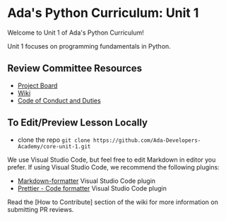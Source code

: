 
# Ada's Python Curriculum: Unit 1

Welcome to Unit 1 of Ada's Python Curriculum! 

Unit 1 focuses on programming fundamentals in Python.

## Review Committee Resources
 -  [Project Board](https://github.com/Ada-Developers-Academy/core-unit-1/projects/1)
 -  [Wiki](https://github.com/Ada-Developers-Academy/core-unit-1/wiki)
 -  [Code of Conduct and Duties](https://github.com/Ada-Developers-Academy/core-unit-1/wiki/Code-of-Conduct-and-Duties)
 
## To Edit/Preview Lesson Locally 
 - clone the repo `git clone https://github.com/Ada-Developers-Academy/core-unit-1.git`
 
 We use Visual Studio Code, but feel free to edit Markdown in editor you prefer.
 If using Visual Studio Code, we recommend the following plugins:
 - [Markdown-formatter](https://marketplace.visualstudio.com/items?itemName=mervin.markdown-formatter) Visual Studio Code plugin
 - [Prettier - Code formatter](https://marketplace.visualstudio.com/items?itemName=esbenp.prettier-vscode) Visual Studio Code plugin

Read the [How to Contribute] section of the wiki for more information on submitting PR reviews.
